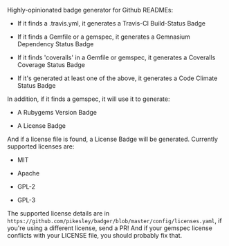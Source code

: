 Highly-opinionated badge generator for Github READMEs:

* If it finds a .travis.yml, it generates a Travis-CI Build-Status Badge

* If it finds a Gemfile or a gemspec, it generates a Gemnasium Dependency Status Badge

* If it finds 'coveralls' in a Gemfile or gemspec, it generates a Coveralls Coverage Status Badge

* If it's generated at least one of the above, it generates a Code Climate Status Badge

In addition, if it finds a gemspec, it will use it to generate:

* A Rubygems Version Badge

* A License Badge

And if a license file is found, a License Badge will be generated. Currently supported licenses are:

* MIT

* Apache

* GPL-2

* GPL-3

The supported license details are in `https://github.com/pikesley/badger/blob/master/config/licenses.yaml`, if you're using a different license, send a PR! And if your gemspec license conflicts with your LICENSE file, you should probably fix that.